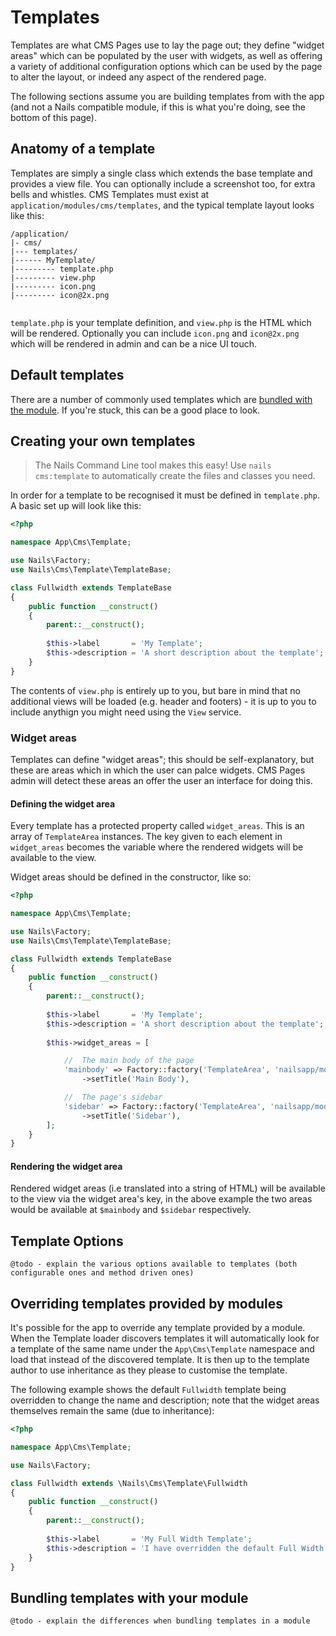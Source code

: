 # Templates

Templates are what CMS Pages use to lay the page out; they define "widget areas" which can be populated by the user with widgets, as well as offering a variety of additional configuration options which can be used by the page to alter the layout, or indeed any aspect of the rendered page.

The following sections assume you are building templates from with the app (and not a Nails compatible module, if this is what you're doing, see the bottom of this page).


## Anatomy of a template

Templates are simply a single class which extends the base template and provides a view file. You can optionally include a screenshot too, for extra bells and whistles. CMS Templates must exist at `application/modules/cms/templates`, and the typical template layout looks like this:

```
/application/
|- cms/
|--- templates/
|------ MyTemplate/
|--------- template.php
|--------- view.php
|--------- icon.png
|--------- icon@2x.png
                
```

`template.php` is your template definition, and `view.php` is the HTML which will be rendered. Optionally you can include `icon.png` and `icon@2x.png` which will be rendered in admin and can be a nice UI touch.



## Default templates

There are a number of commonly used templates which are [bundled with the module](/cms/templates). If you're stuck, this can be a good place to look.



## Creating your own templates

> The Nails Command Line tool makes this easy! Use `nails cms:template` to automatically create the files and classes you need.

In order for a template to be recognised it must be defined in `template.php`. A basic set up will look like this:

```php
<?php

namespace App\Cms\Template;

use Nails\Factory;
use Nails\Cms\Template\TemplateBase;

class Fullwidth extends TemplateBase
{
    public function __construct()
    {
        parent::__construct();
        
        $this->label       = 'My Template';
        $this->description = 'A short description about the template';
    }
}
```

The contents of `view.php` is entirely up to you, but bare in mind that no additional views will be loaded (e.g. header and footers) - it is up to you to include anythign you might need using the `View` service.



### Widget areas

Templates can define "widget areas"; this should be self-explanatory, but these are areas which in which the user can palce widgets. CMS Pages admin will detect these areas an offer the user an interface for doing this.

#### Defining the widget area

Every template has a protected property called `widget_areas`. This is an array of `TemplateArea` instances. The key given to each element in `widget_areas` becomes the variable where the rendered widgets will be available to the view.

Widget areas should be defined in the constructor, like so:

```php
<?php

namespace App\Cms\Template;

use Nails\Factory;
use Nails\Cms\Template\TemplateBase;

class Fullwidth extends TemplateBase
{
    public function __construct()
    {
        parent::__construct();
        
        $this->label       = 'My Template';
        $this->description = 'A short description about the template';
        
        $this->widget_areas = [

            //  The main body of the page
            'mainbody' => Factory::factory('TemplateArea', 'nailsapp/module-cms')
                ->setTitle('Main Body'),

            //  The page's sidebar
            'sidebar' => Factory::factory('TemplateArea', 'nailsapp/module-cms')
                ->setTitle('Sidebar'),
        ];
    }
}
```


#### Rendering the widget area
    
Rendered widget areas (i.e translated into a string of HTML) will be available to the view via the widget area's key, in the above example the two areas would be available at `$mainbody` and `$sidebar` respectively.



## Template Options

    @todo - explain the various options available to templates (both configurable ones and method driven ones)



## Overriding templates provided by modules

It's possible for the app to override any template provided by a module. When the Template loader discovers templates it will automatically look for a template of the same name under the `App\Cms\Template` namespace and load that instead of the discovered template. It is then up to the template author to use inheritance as they please to customise the template.

The following example shows the default `Fullwidth` template being overridden to change the name and description; note that the widget areas themselves remain the same (due to inheritance):

```php
<?php

namespace App\Cms\Template;

use Nails\Factory;

class Fullwidth extends \Nails\Cms\Template\Fullwidth
{
    public function __construct()
    {
        parent::__construct();
        
        $this->label       = 'My Full Width Template';
        $this->description = 'I have overridden the default Full Width template.';
    }
}

```

## Bundling templates with your module

    @todo - explain the differences when bundling templates in a module
